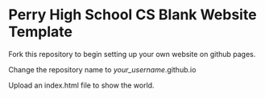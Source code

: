# Perry High School CS Blank Website Template

Fork this repository to begin setting up your own website on github pages.

Change the repository name to _your_username_.github.io

Upload an index.html file to show the world.

